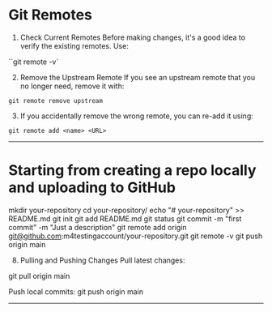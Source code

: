 # Git Remotes

1. Check Current Remotes
Before making changes, it's a good idea to verify the existing remotes. Use:

``git remote -v`

2. Remove the Upstream Remote
If you see an upstream remote that you no longer need, remove it with:

`git remote remove upstream`

3. If you accidentally remove the wrong remote, you can re-add it using:

`git remote add <name> <URL>`

-----------------

# Starting from creating a repo locally and uploading to GitHub

mkdir your-repository
cd your-repository/
echo "# your-repository" >> README.md
git init
git add README.md
git status
git commit -m "first commit" -m "Just a description"
git remote add origin git@github.com:m4testingaccount/your-repository.git
git remote -v
git push origin main

8. Pulling and Pushing Changes
Pull latest changes:

git pull origin main

Push local commits:
git push origin main

-----
































